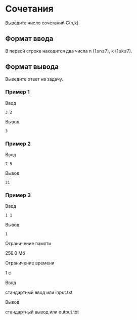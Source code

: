 # Сочетания

Выведите число сочетаний C(n,k).

## Формат ввода

В первой строке находится два числа n (1≤n≤7), k (1≤k≤7).

## Формат вывода

Выведите ответ на задачу.

### Пример 1

Ввод

    3 2
    

Вывод

    3
    

### Пример 2

Ввод

    7 5
    

Вывод

    21
    

### Пример 3

Ввод

    1 1
    

Вывод

    1
    

Ограничение памяти

256.0 Мб

Ограничение времени

1 с

Ввод

стандартный ввод или input.txt

Вывод

стандартный вывод или output.txt
